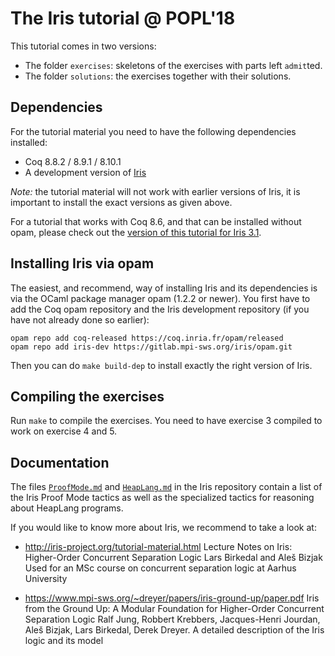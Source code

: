 # The Iris tutorial @ POPL'18

This tutorial comes in two versions:

- The folder `exercises`: skeletons of the exercises with parts left `admit`ted.
- The folder `solutions`: the exercises together with their solutions.

## Dependencies

For the tutorial material you need to have the following dependencies installed:

- Coq 8.8.2 / 8.9.1 / 8.10.1
- A development version of [Iris](https://gitlab.mpi-sws.org/iris/iris)

*Note:* the tutorial material will not work with earlier versions of Iris, it
is important to install the exact versions as given above.

For a tutorial that works with Coq 8.6, and that can be installed without opam,
please check out the
[version of this tutorial for Iris 3.1](https://gitlab.mpi-sws.org/iris/tutorial-popl18/tree/iris-3.1.0).

## Installing Iris via opam

The easiest, and recommend, way of installing Iris and its dependencies is via
the OCaml package manager opam (1.2.2 or newer). You first have to add the Coq
opam repository and the Iris development repository (if you have not already
done so earlier):

    opam repo add coq-released https://coq.inria.fr/opam/released
    opam repo add iris-dev https://gitlab.mpi-sws.org/iris/opam.git

Then you can do `make build-dep` to install exactly the right version of Iris.

## Compiling the exercises

Run `make` to compile the exercises. You need to have exercise 3 compiled to
work on exercise 4 and 5.

## Documentation

The files [`ProofMode.md`] and [`HeapLang.md`] in the Iris repository contain a
list of the Iris Proof Mode tactics as well as the specialized tactics for
reasoning about HeapLang programs.

[`ProofMode.md`]: https://gitlab.mpi-sws.org/iris/iris/blob/master/ProofMode.md
[`HeapLang.md`]: https://gitlab.mpi-sws.org/iris/iris/blob/master/HeapLang.md

If you would like to know more about Iris, we recommend to take a look at:

- http://iris-project.org/tutorial-material.html
  Lecture Notes on Iris: Higher-Order Concurrent Separation Logic
  Lars Birkedal and Aleš Bizjak
  Used for an MSc course on concurrent separation logic at Aarhus University

- https://www.mpi-sws.org/~dreyer/papers/iris-ground-up/paper.pdf
  Iris from the Ground Up: A Modular Foundation for Higher-Order Concurrent
  Separation Logic
  Ralf Jung, Robbert Krebbers, Jacques-Henri Jourdan, Aleš Bizjak, Lars
  Birkedal, Derek Dreyer.
  A detailed description of the Iris logic and its model
